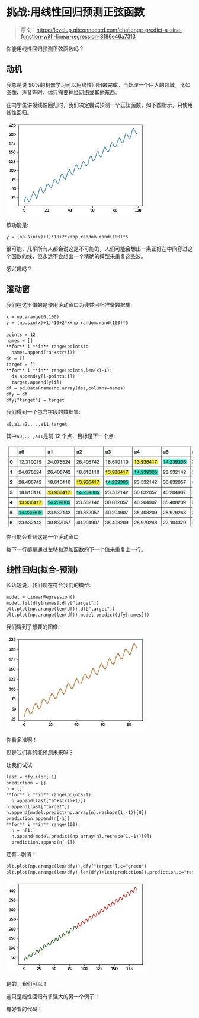 # 挑战:用线性回归预测正弦函数

> 原文：<https://levelup.gitconnected.com/challenge-predict-a-sine-function-with-linear-regression-8186e46a7313>

你能用线性回归预测正弦函数吗？

## 动机

我总是说 90%的机器学习可以用线性回归来完成。当处理一个巨大的领域，比如图像、声音等时，你只需要神经网络或其他东西。

在向学生讲授线性回归时，我们决定尝试预测一个正弦函数，如下图所示，只使用线性回归。

![](img/5418d70e71748e8125095b2da1390c4e.png)

该功能是:

```
y = (np.sin(x)+1)*10+2*x+np.random.rand(100)*5
```

很可能，几乎所有人都会说这是不可能的，人们可能会想出一条正好在中间穿过这个函数的线，但永远不会想出一个精确的模型来重复这些波。

感兴趣吗？

## 滚动窗

我们在这里做的是使用滚动窗口为线性回归准备数据集:

```
x = np.arange(0,100)
y = (np.sin(x)+1)*10+2*x+np.random.rand(100)*5

points = 12
names = []
**for** i **in** range(points):
  names.append("a"+str(i))
ds = []
target = []
**for** i **in** range(points,len(x)-1):
  ds.append(y[i-points:i])
  target.append(y[i]) 
df = pd.DataFrame(np.array(ds),columns=names) 
dfy = df 
dfy["target"] = target
```

我们得到一个包含字段的数据集:

`a0,a1,a2,...,a11,target`

其中`a0,...,a11`是前 12 个点，目标是下一个点:

![](img/e7ded9c844b42d63866162966e53310c.png)

你可能会看到这是一个滚动窗口

每下一行都是通过左移和添加函数的下一个值来重复上一行。

## 线性回归(拟合-预测)

长话短说，我们现在符合我们的模型:

```
model = LinearRegression()
model.fit(dfy[names],dfy["target"])
plt.plot(np.arange(len(df)),df["target"])
plt.plot(np.arange(len(df)),model.predict(dfy[names]))
```

我们得到了想要的图像:

![](img/1bd1ec9188442ae6842f60188acbfa14.png)

你看多准啊！

但是我们真的能预测未来吗？

让我们试试:

```
last = dfy.iloc[-1]
prediction = []
n = []
**for** i **in** range(points-1):
  n.append(last["a"+str(i+1)])
n.append(last["target"])
n.append(model.predict(np.array(n).reshape(1,-1))[0])
prediction.append(n[-1])
**for** i **in** range(100):
  n = n[1:]
  n.append(model.predict(np.array(n).reshape(1,-1))[0])
  prediction.append(n[-1])
```

还有…剧情！

```
plt.plot(np.arange(len(dfy)),dfy["target"],c="green")
plt.plot(np.arange(len(dfy),len(dfy)+len(prediction)),prediction,c="red")
```

![](img/4cf8f775e7b629ea75ce0fc922b4fb98.png)

是的，我们可以！

这只是线性回归有多强大的另一个例子！

有好看的代码！